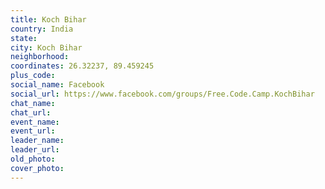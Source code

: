 ```yaml
---
title: Koch Bihar
country: India
state: 
city: Koch Bihar
neighborhood: 
coordinates: 26.32237, 89.459245
plus_code:
social_name: Facebook
social_url: https://www.facebook.com/groups/Free.Code.Camp.KochBihar
chat_name:
chat_url:
event_name:
event_url:
leader_name:
leader_url:
old_photo: 
cover_photo:
---
```

